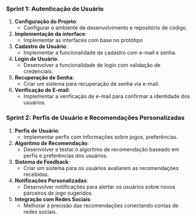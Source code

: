 ### Sprint 1: Autenticação de Usuário

1. **Configuração do Projeto**:
    - Configurar o ambiente de desenvolvimento e repositório de código.
2. **Implementação da interface**:
    - Implementar as interfaces com base no protótipo
3. **Cadastro de Usuário**:
    - Implementar a funcionalidade de cadastro com e-mail e senha.
4. **Login de Usuário**:
    - Desenvolver a funcionalidade de login com validação de credenciais.
5. **Recuperação de Senha**:
    - Criar um sistema para recuperação de senha via e-mail.
6. **Verificação de E-mail**:
    - Implementar a verificação de e-mail para confirmar a identidade dos usuários.

### Sprint 2: Perfis de Usuário e Recomendações Personalizadas

1. **Perfis de Usuário**:
    - Implementar perfis com informações sobre jogos, preferências.
2. **Algoritmo de Recomendação**:
    - Desenvolver e testar o algoritmo de recomendação baseado em perfis e preferências dos usuários.
3. **Sistema de Feedback**:
    - Criar um sistema para os usuários avaliarem as recomendações recebidas.
4. **Notificações Personalizadas**:
    - Desenvolver notificações para alertar os usuários sobre novos parceiros de jogo sugeridos.
5. **Integração com Redes Sociais**:
    - Melhorar a precisão das recomendações conectando contas de redes sociais.

